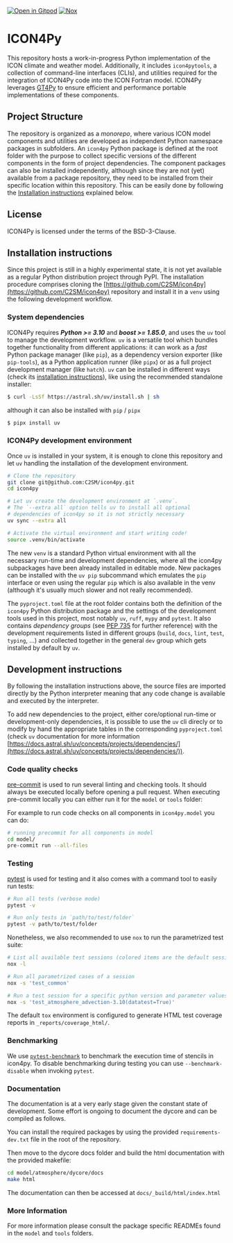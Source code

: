 [![Open in Gitpod](https://img.shields.io/badge/Gitpod-ready--to--code-908a85?logo=gitpod)](https://gitpod.io/#https://github.com/C2SM/icon4py)
[![Nox](https://img.shields.io/badge/%F0%9F%A6%8A-Nox-D85E00.svg)](https://github.com/wntrblm/nox)


# ICON4Py

This repository hosts a work-in-progress Python implementation of the ICON climate and weather model. Additionally, it includes `icon4pytools`, a collection of command-line interfaces (CLIs), and utilities required for the integration of ICON4Py code into the ICON Fortran model. ICON4Py leverages [GT4Py](https://github.com/GridTools/gt4py) to ensure efficient and performance portable implementations of these components.

## Project Structure

The repository is organized as a _monorepo_, where various ICON model components and utilities are developed as independent Python namespace packages in subfolders. An `icon4py` Python package is defined at the root folder with the purpose to collect specific versions of the different components in the form of project dependencies. The component packages can also be installed independently, although since they are not (yet) available from a package repository, they need to be installed from their specific location within this repository. This can be easily done by following the [Installation instructions](#installation-instructions) explained below.

## License

ICON4Py is licensed under the terms of the BSD-3-Clause.

## Installation instructions

Since this project is still in a highly experimental state, it is not yet available as a regular Python distribution project through PyPI. The installation procedure comprises cloning the [https://github.com/C2SM/icon4py](https://github.com/C2SM/icon4py) repository and install it in a `venv` using the following development workflow.  

### System dependencies

ICON4Py requires **_Python >= 3.10_** and **_boost >= 1.85.0_**, and uses the `uv` tool to manage the development workflow. `uv` is a versatile tool which bundles together functionality from different applications: it can work as a _fast_ Python package manager (like `pip`), as a dependency version exporter (like `pip-tools`), as a Python application runner (like `pipx`) or as a full project development manager (like `hatch`). 
`uv` can be installed in different ways (check its [installation instructions](https://docs.astral.sh/uv/getting-started/installation/)), like using the recommended standalone installer:

```bash
$ curl -LsSf https://astral.sh/uv/install.sh | sh 
```
although it can also be installed with `pip` / `pipx`

```bash
$ pipx install uv
```

### ICON4Py development environment

Once `uv` is installed in your system, it is enough to clone this repository and let `uv` handling the installation of the development environment.

```bash
# Clone the repository
git clone git@github.com:C2SM/icon4py.git
cd icon4py

# Let uv create the development environment at `.venv`.
# The `--extra all` option tells uv to install all optional
# dependencies of icon4py so it is not strictly necessary
uv sync --extra all

# Activate the virtual environment and start writing code!
source .venv/bin/activate
```

The new `venv` is a standard Python virtual environment with all the necessary run-time and development dependencies, where all the icon4py subpackages have been already installed in editable mode. New packages can be installed with the `uv pip` subcommand which emulates the `pip` interface or even using the regular `pip` which is also available in the venv (although it's usually much slower and not really recommended).   

The `pyproject.toml` file at the root folder contains both the definition of the `icon4py` Python distribution package and the settings of the development tools used in this project, most notably `uv`, `ruff`, `mypy` and `pytest`. It also contains _dependency groups_ (see [PEP 735](https://peps.python.org/pep-0735/) for further reference) with the development requirements listed in different groups (`build`, `docs`, `lint`, `test`, `typing`, ...) and collected together in the general `dev` group which gets installed by default by `uv`.


## Development instructions

By following the installation instructions above, the source files are imported directly by the Python interpreter meaning that any code change is available and executed by the interpreter.

To add new dependencies to the project, either core/optional run-time or development-only dependencies, it is possible to use the `uv` cli direcly or to modify by hand the appropriate tables in the corresponding `pyproject.toml` (check `uv` documentation for more information [https://docs.astral.sh/uv/concepts/projects/dependencies/](https://docs.astral.sh/uv/concepts/projects/dependencies/)).


### Code quality checks

[pre-commit](https://pre-commit.com/) is used to run several linting and checking tools. It should always be executed locally before opening a pull request. When executing pre-commit locally you can either run it for the `model` or `tools` folder:

For example to run code checks on all components in `icon4py.model` you can do:

```bash
# running precommit for all components in model
cd model/
pre-commit run --all-files
```

### Testing

[pytest](https://pytest.org/) is used for testing and it also comes with a command tool to easily run tests:

```bash
# Run all tests (verbose mode)
pytest -v

# Run only tests in `path/to/test/folder`
pytest -v path/to/test/folder
```

Nonetheless, we also recommended to use `nox` to run the parametrized test suite:

```bash
# List all available test sessions (colored items are the default sessions)
nox -l

# Run all parametrized cases of a session
nox -s 'test_common'

# Run a test session for a specific python version and parameter values
nox -s 'test_atmosphere_advection-3.10(datatest=True)'
```

The default `tox` environment is configured to generate HTML test coverage reports in `_reports/coverage_html/`.

### Benchmarking

We use [`pytest-benchmark`](https://pytest-benchmark.readthedocs.io/en/latest/) to benchmark the execution time of stencils in icon4py. To disable benchmarking during testing you can use `--benchmark-disable` when invoking `pytest`.

### Documentation

The documentation is at a very early stage given the constant state of development. Some effort is ongoing to document the dycore and can be compiled as follows.

You can install the required packages by using the provided `requirements-dev.txt` file in the root of the repository.

Then move to the dycore docs folder and build the html documentation with the provided makefile:

```bash
cd model/atmosphere/dycore/docs
make html
```

The documentation can then be accessed at `docs/_build/html/index.html`

### More Information

For more information please consult the package specific READMEs found in the `model` and `tools` folders.
